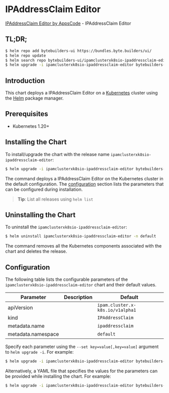 # IPAddressClaim Editor

[IPAddressClaim Editor by AppsCode](https://byte.builders) - IPAddressClaim Editor

## TL;DR;

```bash
$ helm repo add bytebuilders-ui https://bundles.byte.builders/ui/
$ helm repo update
$ helm search repo bytebuilders-ui/ipamclusterxk8sio-ipaddressclaim-editor --version=v0.4.18
$ helm upgrade -i ipamclusterxk8sio-ipaddressclaim-editor bytebuilders-ui/ipamclusterxk8sio-ipaddressclaim-editor -n default --create-namespace --version=v0.4.18
```

## Introduction

This chart deploys a IPAddressClaim Editor on a [Kubernetes](http://kubernetes.io) cluster using the [Helm](https://helm.sh) package manager.

## Prerequisites

- Kubernetes 1.20+

## Installing the Chart

To install/upgrade the chart with the release name `ipamclusterxk8sio-ipaddressclaim-editor`:

```bash
$ helm upgrade -i ipamclusterxk8sio-ipaddressclaim-editor bytebuilders-ui/ipamclusterxk8sio-ipaddressclaim-editor -n default --create-namespace --version=v0.4.18
```

The command deploys a IPAddressClaim Editor on the Kubernetes cluster in the default configuration. The [configuration](#configuration) section lists the parameters that can be configured during installation.

> **Tip**: List all releases using `helm list`

## Uninstalling the Chart

To uninstall the `ipamclusterxk8sio-ipaddressclaim-editor`:

```bash
$ helm uninstall ipamclusterxk8sio-ipaddressclaim-editor -n default
```

The command removes all the Kubernetes components associated with the chart and deletes the release.

## Configuration

The following table lists the configurable parameters of the `ipamclusterxk8sio-ipaddressclaim-editor` chart and their default values.

|     Parameter      | Description |                   Default                   |
|--------------------|-------------|---------------------------------------------|
| apiVersion         |             | <code>ipam.cluster.x-k8s.io/v1alpha1</code> |
| kind               |             | <code>IPAddressClaim</code>                 |
| metadata.name      |             | <code>ipaddressclaim</code>                 |
| metadata.namespace |             | <code>default</code>                        |


Specify each parameter using the `--set key=value[,key=value]` argument to `helm upgrade -i`. For example:

```bash
$ helm upgrade -i ipamclusterxk8sio-ipaddressclaim-editor bytebuilders-ui/ipamclusterxk8sio-ipaddressclaim-editor -n default --create-namespace --version=v0.4.18 --set apiVersion=ipam.cluster.x-k8s.io/v1alpha1
```

Alternatively, a YAML file that specifies the values for the parameters can be provided while
installing the chart. For example:

```bash
$ helm upgrade -i ipamclusterxk8sio-ipaddressclaim-editor bytebuilders-ui/ipamclusterxk8sio-ipaddressclaim-editor -n default --create-namespace --version=v0.4.18 --values values.yaml
```
